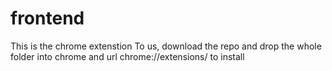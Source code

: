 # frontend

This is the chrome extenstion
To us, download the repo and drop the whole folder into chrome and url chrome://extensions/ to install
